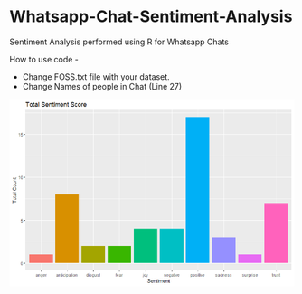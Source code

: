 # Whatsapp-Chat-Sentiment-Analysis
Sentiment Analysis performed using R for Whatsapp Chats

How to use code -
* Change FOSS.txt file with your dataset.
* Change Names of people in Chat (Line 27)


<p><img src='Rplot.png' />
